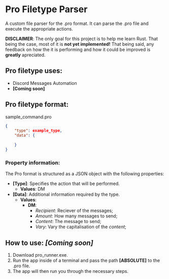 # Pro Filetype Parser
A custom file parser for the .pro format. It can parse the .pro file and execute the appropriate actions.

**DISCLAIMER**: The only goal for this project is to help me learn Rust.  That being the case, most of it is **not yet implemented!** That being said, any feedback on how the it is performing and how it could be improved is **greatly** apreciated.

## Pro filetype uses:
* Discord Messages Automation
* **[Coming soon]**

## Pro filetype format:
sample_command.pro
```json
{
    "type": example_type,
    "data": {
      
	}
}
```
### Property information:
The Pro format is structured as a JSON object with the following properties:
* **[Type]**: Specifies the action that will be performed.
	* **Values**: DM
* **[Data]**: Additional information required by the type.
	* **Values**: 
		* **DM**:
			* *Recipient*: Reciever of the messages;
			* *Amount*: How many messages to send;
			* *Content*: The message to send;
			* *Vary*: Vary the capitalisation of the *content*;

## How to use: _[Coming soon]_
1. Download pro_runner.exe.
2. Run the app inside of a terminal and pass the path **[ABSOLUTE]** to the .pro file.
3. The app will then run you through the necessary steps.
